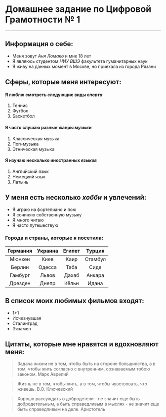 # Домашнее задание по Цифровой Грамотности № 1
* * *

## Информация о себе:
* Меня зовут *Аня Ломако* и мне 18 лет
* Я являюсь студентом  *НИУ ВШЭ* факультета гуманитарных наук
* Я живу на данных момент в Москве, но приехала из города Рязани
## Сферы, которые меня интересуют:
#### Я люблю смотреть следующие виды *спорта*
1. Теннис
2. Футбол 
3. Баскетбол 
#### Я часто слушаю разные жанры *музыки*
1. Классическая музыка
2. Поп-музыка
3. Этническая музыка
#### Я изучаю несколько иностранных *языков*
1. Английский язык
2. Немецкий язык
3. Латынь
## У меня есть несколько *хобби* и увлечений:
   * Я играю на фортепиано и пою
   * Я сочиняю собственную музыку
   * Я много читаю 
   * Я часто путешествую 
### Города и страны, которые я посетила:
| Германия  | Украина  | Египет  | Турция  |
|:---------:|:--------:|:-------:|:-------:|
|Мюнхен     |Киев      |Каир     |Стамбул  |
|Берлин     |Одесса    |Таба     |Сиде     |
|Гамбург    |Львов     |Дахаб    |Анкара   |
|Дрезден    |Днепр     |Кёльн    |Идана    |
## В список моих любимых фильмов входят:
- 1+1
- Исчезнувшая
- Сталинград
- Экзамен
## Цитаты, которые мне нравятся и вдохновляют меня: 
>Задача жизни не в том, чтобы быть на стороне большинства, а в том, чтобы жить согласно с внутренним, сознаваемым тобою законом. Марк Аврелий

>Жизнь не в том, чтобы жить, а в том, чтобы чувствовать, что живешь. В.О. Ключевский

>Хорошо рассуждать о добродетели - не значит еще быть добродетельным, а быть справедливым в мыслях - не значит еще быть справедливым на деле. Аристотель 
